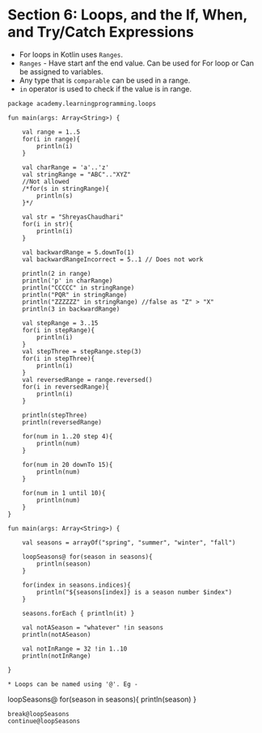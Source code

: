 # Section 6: Loops, and the If, When, and Try/Catch Expressions

* For loops in Kotlin uses `Ranges`.
* `Ranges` - Have start anf the end value. Can be used for For loop or Can be assigned to variables.
* Any type that is `comparable` can be used in a range.
* `in` operator is used to check if the value is in range.
```
package academy.learningprogramming.loops

fun main(args: Array<String>) {

    val range = 1..5
    for(i in range){
        println(i)
    }

    val charRange = 'a'..'z'
    val stringRange = "ABC".."XYZ"
    //Not allowed
    /*for(s in stringRange){
        println(s)
    }*/

    val str = "ShreyasChaudhari"
    for(i in str){
        println(i)
    }

    val backwardRange = 5.downTo(1)
    val backwardRangeIncorrect = 5..1 // Does not work

    println(2 in range)
    println('p' in charRange)
    println("CCCCC" in stringRange)
    println("PQR" in stringRange)
    println("ZZZZZZ" in stringRange) //false as "Z" > "X"
    println(3 in backwardRange)

    val stepRange = 3..15
    for(i in stepRange){
        println(i)
    }
    val stepThree = stepRange.step(3)
    for(i in stepThree){
        println(i)
    }
    val reversedRange = range.reversed()
    for(i in reversedRange){
        println(i)
    }

    println(stepThree)
    println(reversedRange)

    for(num in 1..20 step 4){
        println(num)
    }

    for(num in 20 downTo 15){
        println(num)
    }

    for(num in 1 until 10){
        println(num)
    }
}
```
```
fun main(args: Array<String>) {

    val seasons = arrayOf("spring", "summer", "winter", "fall")

    loopSeasons@ for(season in seasons){
        println(season)
    }

    for(index in seasons.indices){
        println("${seasons[index]} is a season number $index")
    }

    seasons.forEach { println(it) }

    val notASeason = "whatever" !in seasons
    println(notASeason)

    val notInRange = 32 !in 1..10
    println(notInRange)

}
```
```
* Loops can be named using '@'. Eg - 
```
loopSeasons@ for(season in seasons){
        println(season)
    }

    break@loopSeasons
    continue@loopSeasons
```